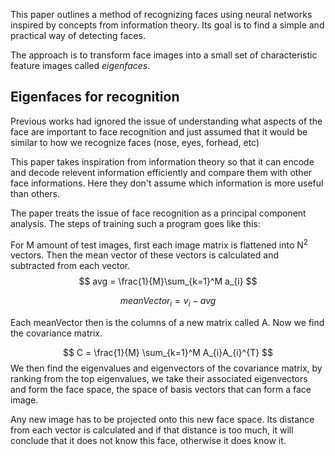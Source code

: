 This paper outlines a method of recognizing faces using neural networks inspired by concepts from information theory. Its goal is to find a simple and practical way of detecting faces.

The approach is to transform face images into a small set of characteristic feature images called *eigenfaces*.

## Eigenfaces for recognition

Previous works had ignored the issue of understanding what aspects of the face are important to face recognition and just assumed that it would be similar to how we recognize faces (nose, eyes, forhead, etc)

This paper takes inspiration from information theory so that it can encode and decode relevent information efficiently and compare them with other face informations. Here they don't assume which information is more useful than others.

The paper treats the issue of face recognition as a principal component analysis. The steps of training such a program goes like this:

For M amount of test images, first each image matrix is flattened into N<sup>2</sup> vectors. Then the mean vector of these vectors is calculated and subtracted from each vector. 
$$
avg = \frac{1}{M}\sum_{k=1}^M a_{i}
$$

$$
meanVector_{i} = v_{i} - avg
$$

Each meanVector then is the columns of a new matrix called A. Now we find the covariance matrix.

$$
C = \frac{1}{M} \sum_{k=1}^M A_{i}A_{i}^{T}
$$
We then find the eigenvalues and eigenvectors of the covariance matrix, by ranking from the top eigenvalues, we take their associated eigenvectors and form the face space, the space of basis vectors that can form a face image. 

Any new image has to be projected onto this new face space. Its distance from each vector is calculated and if that distance is too much, it will conclude that it does not know this face, otherwise it does know it.


